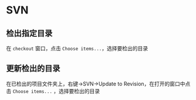 # SVN

## 检出指定目录

在 `checkout` 窗口，点击 `Choose items...`，选择要检出的目录


## 更新检出的目录

在已检出的项目文件夹上，右键->SVN->Update to Revision，在打开的窗口中点击 `Choose items...` ，选择要检出的目录
